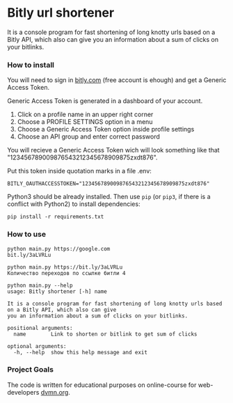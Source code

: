 # Bitly url shortener

It is a console program for fast shortening of long knotty urls based on a Bitly API, which also can give you an information about a sum of clicks on your bitlinks.

### How to install

You will need to sign in [bitly.com](https://bitly.com) (free account is ehough) and get a Generic Access Token.

Generic Access Token is generated in a dashboard of your account.

1. Click on a profile name in an upper right corner
2. Choose a PROFILE SETTINGS option in a menu
3. Choose a Generic Access Token option inside profile settings
4. Choose an API group and enter correct password

You will recieve a Generic Access Token wich will look something like that "123456789009876543212345678909875zxdt876".

Put this token inside quotation marks in a file .env:
```
BITLY_OAUTHACCESSTOKEN="123456789009876543212345678909875zxdt876"
```

Python3 should be already installed. 
Then use `pip` (or `pip3`, if there is a conflict with Python2) to install dependencies:
```
pip install -r requirements.txt
```
### How to use

```
python main.py https://google.com 
bit.ly/3aLVRLu

python main.py https://bit.ly/3aLVRLu
Количество переходов по ссылке битли 4

python main.py --help
usage: Bitly shortener [-h] name

It is a console program for fast shortening of long knotty urls based on a Bitly API, which also can give
you an information about a sum of clicks on your bitlinks.

positional arguments:
  name        Link to shorten or bitlink to get sum of clicks

optional arguments:
  -h, --help  show this help message and exit
```

### Project Goals

The code is written for educational purposes on online-course for web-developers [dvmn.org](https://dvmn.org/).